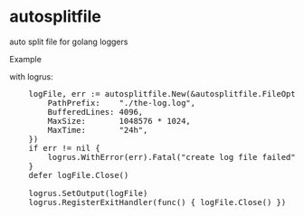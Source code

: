 # autosplitfile
auto split file for golang loggers

Example

with logrus:
<pre>
	logFile, err := autosplitfile.New(&autosplitfile.FileOptions{
		PathPrefix:    "./the-log.log",
		BufferedLines: 4096,
		MaxSize:       1048576 * 1024,
		MaxTime:       "24h",
	})
	if err != nil {
		logrus.WithError(err).Fatal("create log file failed")
	}
	defer logFile.Close()

	logrus.SetOutput(logFile)
	logrus.RegisterExitHandler(func() { logFile.Close() })
</pre>

